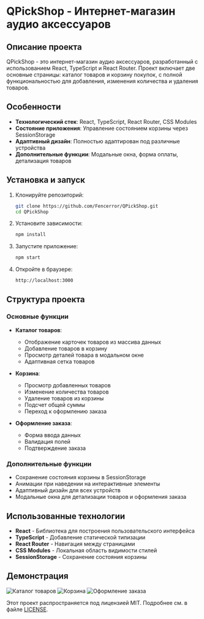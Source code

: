 # QPickShop - Интернет-магазин аудио аксессуаров

## Описание проекта

QPickShop - это интернет-магазин аудио аксессуаров, разработанный с использованием React, TypeScript и React Router. Проект включает две основные страницы: каталог товаров и корзину покупок, с полной функциональностью для добавления, изменения количества и удаления товаров.

## Особенности

- **Технологический стек**: React, TypeScript, React Router, CSS Modules
- **Состояние приложения**: Управление состоянием корзины через SessionStorage
- **Адаптивный дизайн**: Полностью адаптирован под различные устройства
- **Дополнительные функции**: Модальные окна, форма оплаты, детализация товаров

## Установка и запуск

1. Клонируйте репозиторий:
   ```bash
   git clone https://github.com/Fencerror/QPickShop.git
   cd QPickShop
   ```

2. Установите зависимости:
   ```bash
   npm install
   ```

3. Запустите приложение:
   ```bash
   npm start
   ```

4. Откройте в браузере:
   ```
   http://localhost:3000
   ```

## Структура проекта



### Основные функции

- **Каталог товаров**:
  - Отображение карточек товаров из массива данных
  - Добавление товаров в корзину
  - Просмотр деталей товара в модальном окне
  - Адаптивная сетка товаров

- **Корзина**:
  - Просмотр добавленных товаров
  - Изменение количества товаров
  - Удаление товаров из корзины
  - Подсчет общей суммы
  - Переход к оформлению заказа

- **Оформление заказа**:
  - Форма ввода данных
  - Валидация полей
  - Подтверждение заказа

### Дополнительные функции

- Сохранение состояния корзины в SessionStorage
- Анимации при наведении на интерактивные элементы
- Адаптивный дизайн для всех устройств
- Модальные окна для детализации товаров и оформления заказа

## Использованные технологии

- **React** - Библиотека для построения пользовательского интерфейса
- **TypeScript** - Добавление статической типизации
- **React Router** - Навигация между страницами
- **CSS Modules** - Локальная область видимости стилей
- **SessionStorage** - Сохранение состояния корзины

## Демонстрация

![Каталог товаров](https://github.com/user-attachments/assets/f15e5d8a-b7c0-4572-96af-eed4fd768b4d)
![Корзина](https://github.com/user-attachments/assets/df9c64b4-fb7d-44fb-a6f6-ebfa43a26903)
![Оформление заказа](https://github.com/user-attachments/assets/02cd7d82-8fb8-412a-8b25-b60951acf219)




Этот проект распространяется под лицензией MIT. Подробнее см. в файле [LICENSE](https://github.com/Fencerror/QPickShop/blob/main/LICENSE).
